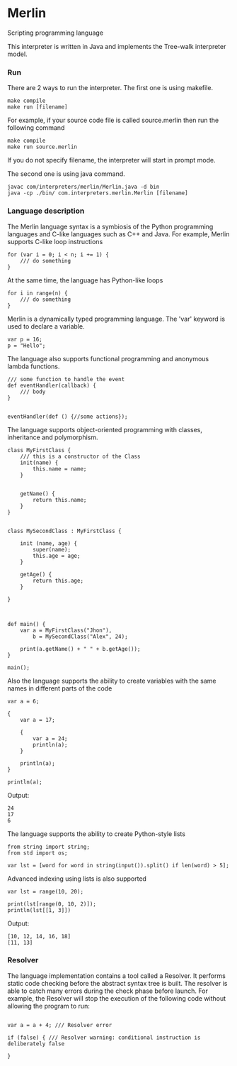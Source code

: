 # Merlin
Scripting programming language

This interpreter is written in Java and implements the Tree-walk interpreter model.


### Run

There are 2 ways to run the interpreter.
The first one is using makefile.

```
make compile
make run [filename]
```

For example, if your source code file is called source.merlin then run the following command

```
make compile
make run source.merlin
```

If you do not specify filename, the interpreter will start in prompt mode.


The second one is using java command.

```
javac com/interpreters/merlin/Merlin.java -d bin
java -cp ./bin/ com.interpreters.merlin.Merlin [filename]
```

### Language description
The Merlin language syntax is a symbiosis of the Python programming languages and C-like languages such as C++ and Java.
For example, Merlin supports C-like loop instructions

```
for (var i = 0; i < n; i += 1) {
    /// do something
}
```

At the same time, the language has Python-like loops

```
for i in range(n) {
    /// do something
}
```


Merlin is a dynamically typed programming language. The 'var' keyword is used to declare a variable.

```
var p = 16;
p = "Hello";
```

The language also supports functional programming and anonymous lambda functions.

```
/// some function to handle the event
def eventHandler(callback) {
    /// body
}


eventHandler(def () {//some actions});
```


The language supports object-oriented programming with classes, inheritance and polymorphism.

```
class MyFirstClass {
    /// this is a constructor of the Class
    init(name) {
        this.name = name;
    }


    getName() {
        return this.name;
    }
}


class MySecondClass : MyFirstClass {

    init (name, age) {
        super(name);
        this.age = age;
    }

    getAge() {
        return this.age;
    }

}



def main() {
    var a = MyFirstClass("Jhon"),
        b = MySecondClass("Alex", 24);

    print(a.getName() + " " + b.getAge());
}

main();

```

Also the language supports the ability to create variables with the same names in different parts of the code


```
var a = 6;

{
    var a = 17;

    {
        var a = 24;
        println(a);
    }

    println(a);
}

println(a);

```
Output:
```
24
17
6
```

The language supports the ability to create Python-style lists

```
from string import string;
from std import os;

var lst = [word for word in string(input()).split() if len(word) > 5]; 
```

Advanced indexing using lists is also supported

```
var lst = range(10, 20);

print(lst[range(0, 10, 2)]);
println(lst[[1, 3]])
```
Output:
```
[10, 12, 14, 16, 18]
[11, 13]
```

### Resolver
The language implementation contains a tool called a Resolver. It performs static code checking before the abstract syntax tree is built.
The resolver is able to catch many errors during the check phase before launch. For example, the Resolver will stop the execution of the following code without allowing the program to run:


```

var a = a + 4; /// Resolver error 

if (false) { /// Resolver warning: conditional instruction is deliberately false
    
}

```

